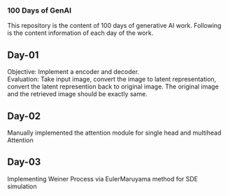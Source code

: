### 100 Days of GenAI

This repository is the content of 100 days of generative AI work.
Following is the content information of each day of the work.

## Day-01

Objective: Implement a encoder and decoder.  
Evaluation: Take input image, convert the image to latent representation, convert the latent represention back to original image. The original image and the retrieved image should be exactly same.

## Day-02

Manually implemented the attention module for single head and multihead Attention

## Day-03

Implementing Weiner Process via EulerMaruyama method for SDE simulation
